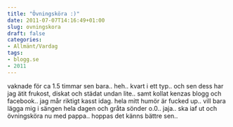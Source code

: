 ```yaml
---
title: "Övningsköra :)"
date: 2011-07-07T14:16:49+01:00
slug: ovningskora
draft: false
categories:
- Allmänt/Vardag
tags:
- blogg.se
- 2011
---
```

vaknade för ca 1.5 timmar sen bara.. heh.. kvart i ett typ.. och sen dess har jag ätit frukost, diskat och städat undan lite.. samt kollat kenzas blogg och facebook.. jag mår riktigt kasst idag. hela mitt humör är fucked up.. vill bara lägga mig i sängen hela dagen och gråta sönder o.0.. jaja.. ska iaf ut och övningsköra nu med pappa.. hoppas det känns bättre sen..